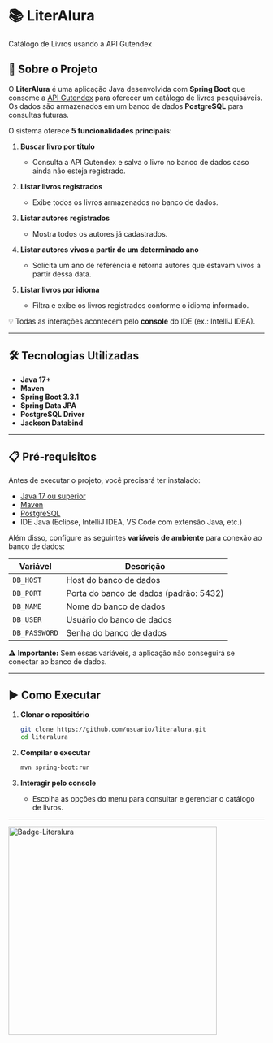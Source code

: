 # 📚 LiterAlura

Catálogo de Livros usando a API Gutendex

## 📖 Sobre o Projeto

O **LiterAlura** é uma aplicação Java desenvolvida com **Spring Boot** que consome a [API Gutendex](https://gutendex.com/) para oferecer um catálogo de livros pesquisáveis.
Os dados são armazenados em um banco de dados **PostgreSQL** para consultas futuras.

O sistema oferece **5 funcionalidades principais**:

1. **Buscar livro por título**

    * Consulta a API Gutendex e salva o livro no banco de dados caso ainda não esteja registrado.

2. **Listar livros registrados**

    * Exibe todos os livros armazenados no banco de dados.

3. **Listar autores registrados**

    * Mostra todos os autores já cadastrados.

4. **Listar autores vivos a partir de um determinado ano**

    * Solicita um ano de referência e retorna autores que estavam vivos a partir dessa data.

5. **Listar livros por idioma**

    * Filtra e exibe os livros registrados conforme o idioma informado.

💡 Todas as interações acontecem pelo **console** do IDE (ex.: IntelliJ IDEA).

---

## 🛠 Tecnologias Utilizadas

* **Java 17+**
* **Maven**
* **Spring Boot 3.3.1**
* **Spring Data JPA**
* **PostgreSQL Driver**
* **Jackson Databind**

---

## 📋 Pré-requisitos

Antes de executar o projeto, você precisará ter instalado:

* [Java 17 ou superior](https://adoptium.net/)
* [Maven](https://maven.apache.org/)
* [PostgreSQL](https://www.postgresql.org/)
* IDE Java (Eclipse, IntelliJ IDEA, VS Code com extensão Java, etc.)

Além disso, configure as seguintes **variáveis de ambiente** para conexão ao banco de dados:

| Variável      | Descrição                              |
| ------------- | -------------------------------------- |
| `DB_HOST`     | Host do banco de dados                 |
| `DB_PORT`     | Porta do banco de dados (padrão: 5432) |
| `DB_NAME`     | Nome do banco de dados                 |
| `DB_USER`     | Usuário do banco de dados              |
| `DB_PASSWORD` | Senha do banco de dados                |

⚠ **Importante:** Sem essas variáveis, a aplicação não conseguirá se conectar ao banco de dados.

---

## ▶️ Como Executar

1. **Clonar o repositório**

   ```bash
   git clone https://github.com/usuario/literalura.git
   cd literalura
   ```

2. **Compilar e executar**

   ```bash
   mvn spring-boot:run
   ```

3. **Interagir pelo console**

    * Escolha as opções do menu para consultar e gerenciar o catálogo de livros.

---


<img width="410" height="410" alt="Badge-Literalura" src="https://github.com/user-attachments/assets/f723f4c4-14b4-4d81-8c28-2d26d5d3851b" />
